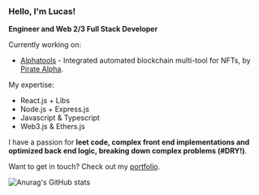 ### Hello, I'm Lucas!
**Engineer and Web 2/3 Full Stack Developer**

Currently working on:
- [Alphatools](https://twitter.com/alphatoolsbot) - Integrated automated blockchain multi-tool for NFTs, by [Pirate Alpha](https://twitter.com/PirateAlphaNFT).
 
My expertise:
- React.js + Libs
- Node.js + Express.js
- Javascript & Typescript
- Web3.js & Ethers.js

I have a passion for **leet code, complex front end implementations and optimized back end logic, breaking down complex problems (#DRY!)**.

Want to get in touch? Check out my [portfolio](https://lucasvaz.info).

![Anurag's GitHub stats](https://github-readme-stats.vercel.app/api?username=lucasvazo&show_icons=true&theme=transparent&count_private=true)
